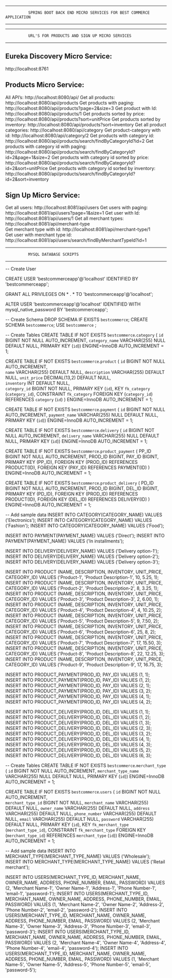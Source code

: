 
*********************************************************************************************************
              SPRING BOOT BACK END MICRO SERVICES FOR BEST COMMERCE APPLICATION
*********************************************************************************************************


*********************************************************************************************************
              URL'S FOR PRODUCTS AND SIGN UP MICRO SERVICES
*********************************************************************************************************

Eureka Discovery Micro Service: 
----------------------------------------
	
http://localhost:8761 


Products Micro Service:
----------------------------------------

All API’s: 			http://localhost:8080/api/
Get all products: 			http://localhost:8080/api/products
Get products with paging:	  	http://localhost:8080/api/products?page=2&size=3 
Get product with Id: 		http://localhost:8080/api/products/1
Get products sorted by price:           http://localhost:8080/api/products?sort=unitPrice 
Get products sorted by inventory:	http://localhost:8080/api/products?sort=inventory 
Get all product categories: 		http://localhost:8080/api/category 
Get product-category with id: 	http://localhost:8080/api/category/2 
Get products with category id: 	http://localhost:8080/api/products/search/findByCategoryId?id=2 
Get products with category id with paging: 
http://localhost:8080/api/products/search/findByCategoryId?id=2&page=1&size=2 
Get products with category id sorted by price:
http://localhost:8080/api/products/search/findByCategoryId?id=2&sort=unitPrice
Get products with category id sorted by inventory:
http://localhost:8080/api/products/search/findByCategoryId?id=2&sort=inventory



Sign Up Micro Service:
----------------------------------------

Get all users:  		      http://localhost:8081/api/users 
Get users with paging: 	      http://localhost:8081/api/users?page=1&size=1 
Get user with Id: 		       http://localhost:8081/api/users/1 
Get all merchant types: 	       http://localhost:8081/api/merchant-type  
Get merchant type with id:         http://localhost:8081/api/merchant-type/1 	
Get user with merchant type id: http://localhost:8081/api/users/search/findByMerchantTypeId?id=1 




*********************************************************************************************************
              MYSQL DATABASE SCRIPTS
*********************************************************************************************************

-- Create User

CREATE USER 'bestcommerceapp'@'localhost' IDENTIFIED BY 'bestcommerceapp';

GRANT ALL PRIVILEGES ON * . * TO 'bestcommerceapp'@'localhost';

ALTER USER 'bestcommerceapp'@'localhost' IDENTIFIED WITH mysql_native_password BY 'bestcommerceapp';

-- Create Schema
DROP SCHEMA IF EXISTS `bestcommerce`;
CREATE SCHEMA `bestcommerce`;
USE `bestcommerce` ;

-- Create Tables
CREATE TABLE IF NOT EXISTS `bestcommerce`.`category` (
  `id` BIGINT NOT NULL AUTO_INCREMENT,
  `category_name` VARCHAR(255) NULL DEFAULT NULL,
  PRIMARY KEY (`id`))
ENGINE=InnoDB
AUTO_INCREMENT = 1;

CREATE TABLE IF NOT EXISTS `bestcommerce`.`product` (
  `id` BIGINT NOT NULL AUTO_INCREMENT,  
  `name` VARCHAR(255) DEFAULT NULL,
  `description` VARCHAR(255) DEFAULT NULL,
  `unit_price` DECIMAL(13,2) DEFAULT NULL,    
  `inventory` INT DEFAULT NULL,  
  `category_id` BIGINT NOT NULL,
  PRIMARY KEY (`id`),
  KEY `fk_category` (`category_id`),
  CONSTRAINT `fk_category` FOREIGN KEY (`category_id`) REFERENCES `category` (`id`)
) 
ENGINE=InnoDB
AUTO_INCREMENT = 1;

CREATE TABLE IF NOT EXISTS `bestcommerce`.`payment` (
  `id` BIGINT NOT NULL AUTO_INCREMENT,
  `payment_name` VARCHAR(255) NULL DEFAULT NULL,
  PRIMARY KEY (`id`))
ENGINE=InnoDB
AUTO_INCREMENT = 1;

CREATE TABLE IF NOT EXISTS `bestcommerce`.`delivery` (
  `id` BIGINT NOT NULL AUTO_INCREMENT,
  `delivery_name` VARCHAR(255) NULL DEFAULT NULL,
  PRIMARY KEY (`id`))
ENGINE=InnoDB
AUTO_INCREMENT = 1;

CREATE TABLE IF NOT EXISTS `bestcommerce`.`product_payment` (
    PP_ID BIGINT NOT NULL AUTO_INCREMENT,
    PROD_ID BIGINT,
    PAY_ID BIGINT,
    PRIMARY KEY (PP_ID),
    FOREIGN KEY (PROD_ID) REFERENCES PRODUCT(ID),
    FOREIGN KEY (PAY_ID) REFERENCES PAYMENT(ID)
)
ENGINE=InnoDB
AUTO_INCREMENT = 1;

CREATE TABLE IF NOT EXISTS `bestcommerce`.`product_delivery` (
    PD_ID BIGINT NOT NULL AUTO_INCREMENT,
    PROD_ID BIGINT,
    DEL_ID BIGINT,
    PRIMARY KEY (PD_ID),
    FOREIGN KEY (PROD_ID) REFERENCES PRODUCT(ID),
    FOREIGN KEY (DEL_ID) REFERENCES DELIVERY(ID)
)
ENGINE=InnoDB
AUTO_INCREMENT = 1;

-- Add sample data
INSERT INTO CATEGORY(CATEGORY_NAME) VALUES ('Electronics');
INSERT INTO CATEGORY(CATEGORY_NAME) VALUES ('Fashion');
INSERT INTO CATEGORY(CATEGORY_NAME) VALUES ('Food');

INSERT INTO PAYMENT(PAYMENT_NAME) VALUES ('Direct');
INSERT INTO PAYMENT(PAYMENT_NAME) VALUES ('In installments');

INSERT INTO DELIVERY(DELIVERY_NAME) VALUES ('Delivery option-1');
INSERT INTO DELIVERY(DELIVERY_NAME) VALUES ('Delivery option-2');
INSERT INTO DELIVERY(DELIVERY_NAME) VALUES ('Delivery option-3');

INSERT INTO PRODUCT (NAME, DESCRIPTION, INVENTORY, UNIT_PRICE, CATEGORY_ID) VALUES ('Product-1', 'Product Description-1', 10, 5.25, 1);
INSERT INTO PRODUCT (NAME, DESCRIPTION, INVENTORY, UNIT_PRICE, CATEGORY_ID) VALUES ('Product-2', 'Product Description-2', 8, 3.25, 1);
INSERT INTO PRODUCT (NAME, DESCRIPTION, INVENTORY, UNIT_PRICE, CATEGORY_ID) VALUES ('Product-3', 'Product Description-3', 2, 6.00, 1);
INSERT INTO PRODUCT (NAME, DESCRIPTION, INVENTORY, UNIT_PRICE, CATEGORY_ID) VALUES ('Product-4', 'Product Description-4', 4, 10.25, 2);
INSERT INTO PRODUCT (NAME, DESCRIPTION, INVENTORY, UNIT_PRICE, CATEGORY_ID) VALUES ('Product-5', 'Product Description-5', 9, 7.50, 2);
INSERT INTO PRODUCT (NAME, DESCRIPTION, INVENTORY, UNIT_PRICE, CATEGORY_ID) VALUES ('Product-6', 'Product Description-6', 25, 8, 2);
INSERT INTO PRODUCT (NAME, DESCRIPTION, INVENTORY, UNIT_PRICE, CATEGORY_ID) VALUES ('Product-7', 'Product Description-7', 17, 15.50, 3);
INSERT INTO PRODUCT (NAME, DESCRIPTION, INVENTORY, UNIT_PRICE, CATEGORY_ID) VALUES ('Product-8', 'Product Description-8', 22, 12.25, 3);
INSERT INTO PRODUCT (NAME, DESCRIPTION, INVENTORY, UNIT_PRICE, CATEGORY_ID) VALUES ('Product-9', 'Product Description-9', 17, 16.75, 3);

INSERT INTO PRODUCT_PAYMENT(PROD_ID, PAY_ID) VALUES (1, 1);
INSERT INTO PRODUCT_PAYMENT(PROD_ID, PAY_ID) VALUES (1, 2);
INSERT INTO PRODUCT_PAYMENT(PROD_ID, PAY_ID) VALUES (2, 1);
INSERT INTO PRODUCT_PAYMENT(PROD_ID, PAY_ID) VALUES (3, 2);
INSERT INTO PRODUCT_PAYMENT(PROD_ID, PAY_ID) VALUES (4, 1);
INSERT INTO PRODUCT_PAYMENT(PROD_ID, PAY_ID) VALUES (4, 2);

INSERT INTO PRODUCT_DELIVERY(PROD_ID, DEL_ID) VALUES (1, 1);
INSERT INTO PRODUCT_DELIVERY(PROD_ID, DEL_ID) VALUES (1, 2);
INSERT INTO PRODUCT_DELIVERY(PROD_ID, DEL_ID) VALUES (1, 3);
INSERT INTO PRODUCT_DELIVERY(PROD_ID, DEL_ID) VALUES (2, 3);
INSERT INTO PRODUCT_DELIVERY(PROD_ID, DEL_ID) VALUES (3, 2);
INSERT INTO PRODUCT_DELIVERY(PROD_ID, DEL_ID) VALUES (4, 1);
INSERT INTO PRODUCT_DELIVERY(PROD_ID, DEL_ID) VALUES (4, 3);
INSERT INTO PRODUCT_DELIVERY(PROD_ID, DEL_ID) VALUES (5, 2);
INSERT INTO PRODUCT_DELIVERY(PROD_ID, DEL_ID) VALUES (6, 3);

-- Create Tables
CREATE TABLE IF NOT EXISTS `bestcommerce`.`merchant_type` (
  `id` BIGINT NOT NULL AUTO_INCREMENT,
  `merchant_type_name` VARCHAR(255) NULL DEFAULT NULL,
  PRIMARY KEY (`id`))
ENGINE=InnoDB
AUTO_INCREMENT = 1;

CREATE TABLE IF NOT EXISTS `bestcommerce`.`users` (
  `id` BIGINT NOT NULL AUTO_INCREMENT,  
  `merchant_type_id` BIGINT NOT NULL,
  `merchant_name` VARCHAR(255) DEFAULT NULL,
  `owner_name` VARCHAR(255) DEFAULT NULL,
  `address` VARCHAR(255) DEFAULT NULL,
  `phone_number` VARCHAR(255) DEFAULT NULL,
  `email` VARCHAR(255) DEFAULT NULL,
  `password` VARCHAR(255) DEFAULT NULL,
  PRIMARY KEY (`id`),
  KEY `fk_merchant_type` (`merchant_type_id`),
  CONSTRAINT `fk_merchant_type` FOREIGN KEY (`merchant_type_id`) REFERENCES `merchant_type` (`id`)) 
ENGINE=InnoDB
AUTO_INCREMENT = 1;

-- Add sample data
INSERT INTO MERCHANT_TYPE(MERCHANT_TYPE_NAME) VALUES ('Wholesale');
INSERT INTO MERCHANT_TYPE(MERCHANT_TYPE_NAME) VALUES ('Retail merchant');


INSERT INTO USERS(MERCHANT_TYPE_ID, MERCHANT_NAME, OWNER_NAME, ADDRESS, PHONE_NUMBER, EMAIL, PASSWORD) VALUES (2, 'Merchant Name-1', 'Owner Name-1', 'Address-1', 'Phone Number-1', 'email-1', 'password-1');
INSERT INTO USERS(MERCHANT_TYPE_ID, MERCHANT_NAME, OWNER_NAME, ADDRESS, PHONE_NUMBER, EMAIL, PASSWORD) VALUES (1, 'Merchant Name-2', 'Owner Name-2', 'Address-2', 'Phone Number-2', 'email-2', 'password-2');
INSERT INTO USERS(MERCHANT_TYPE_ID, MERCHANT_NAME, OWNER_NAME, ADDRESS, PHONE_NUMBER, EMAIL, PASSWORD) VALUES (2, 'Merchant Name-3', 'Owner Name-3', 'Address-3', 'Phone Number-3', 'email-3', 'password-3');
INSERT INTO USERS(MERCHANT_TYPE_ID, MERCHANT_NAME, OWNER_NAME, ADDRESS, PHONE_NUMBER, EMAIL, PASSWORD) VALUES (2, 'Merchant Name-4', 'Owner Name-4', 'Address-4', 'Phone Number-4', 'email-4', 'password-4');
INSERT INTO USERS(MERCHANT_TYPE_ID, MERCHANT_NAME, OWNER_NAME, ADDRESS, PHONE_NUMBER, EMAIL, PASSWORD) VALUES (1, 'Merchant Name-5', 'Owner Name-5', 'Address-5', 'Phone Number-5', 'email-5', 'password-5');
